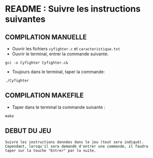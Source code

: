 # README : Suivre les instructions suivantes

## COMPILATION MANUELLE
- Ouvrir les fichiers `cyfighter.c` et `caracteristique.txt`
- Ouvrir le terminal, entrer la commande suivante: 
```
gcc -o Cyfighter Cyfighter.c&
```
- Toujours dans le terminal, taper la commande:
```
./Cyfighter
```

## COMPILATION MAKEFILE
- Taper dans le terminal la commande suivante :
```
make
```

## DEBUT DU JEU
    Suivre les instructions données dans le jeu (tout sera indiqué).
    Cependant, lorsqu'il sera demandé d'entrer une commande, il faudra taper sur la touche "Entrer" par la suite.
    